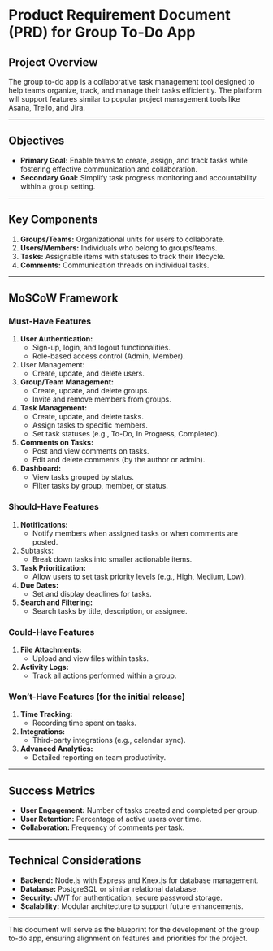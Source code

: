 # Product Requirement Document (PRD) for Group To-Do App

## Project Overview

The group to-do app is a collaborative task management tool designed to help teams organize, track, and manage their tasks efficiently. The platform will support features similar to popular project management tools like Asana, Trello, and Jira.

---

## Objectives

- **Primary Goal:** Enable teams to create, assign, and track tasks while fostering effective communication and collaboration.
- **Secondary Goal:** Simplify task progress monitoring and accountability within a group setting.

---

## Key Components

1. **Groups/Teams:** Organizational units for users to collaborate.
2. **Users/Members:** Individuals who belong to groups/teams.
3. **Tasks:** Assignable items with statuses to track their lifecycle.
4. **Comments:** Communication threads on individual tasks.

---

## MoSCoW Framework

### Must-Have Features

1. **User Authentication:**
    - Sign-up, login, and logout functionalities.
    - Role-based access control (Admin, Member).
2. User Management:
    - Create, update, and delete users.
3. **Group/Team Management:**
    - Create, update, and delete groups.
    - Invite and remove members from groups.
4. **Task Management:**
    - Create, update, and delete tasks.
    - Assign tasks to specific members.
    - Set task statuses (e.g., To-Do, In Progress, Completed).
5. **Comments on Tasks:**
    - Post and view comments on tasks.
    - Edit and delete comments (by the author or admin).
6. **Dashboard:**
    - View tasks grouped by status.
    - Filter tasks by group, member, or status.

### Should-Have Features

1. **Notifications:**
    - Notify members when assigned tasks or when comments are posted.
2. Subtasks:
    - Break down tasks into smaller actionable items.
3. **Task Prioritization:**
    - Allow users to set task priority levels (e.g., High, Medium, Low).
4. **Due Dates:**
    - Set and display deadlines for tasks.
5. **Search and Filtering:**
    - Search tasks by title, description, or assignee.

### Could-Have Features

1. **File Attachments:**
    - Upload and view files within tasks.
2. **Activity Logs:**
    - Track all actions performed within a group.

### Won’t-Have Features (for the initial release)

1. **Time Tracking:**
    - Recording time spent on tasks.
2. **Integrations:**
    - Third-party integrations (e.g., calendar sync).
3. **Advanced Analytics:**
    - Detailed reporting on team productivity.

---

## Success Metrics

- **User Engagement:** Number of tasks created and completed per group.
- **User Retention:** Percentage of active users over time.
- **Collaboration:** Frequency of comments per task.

---

## Technical Considerations

- **Backend:** Node.js with Express and Knex.js for database management.
- **Database:** PostgreSQL or similar relational database.
- **Security:** JWT for authentication, secure password storage.
- **Scalability:** Modular architecture to support future enhancements.

---

This document will serve as the blueprint for the development of the group to-do app, ensuring alignment on features and priorities for the project.